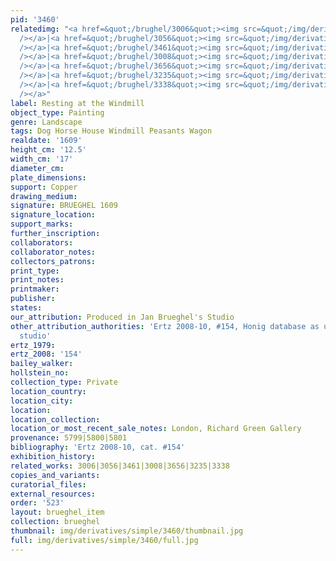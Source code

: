 ```yaml
---
pid: '3460'
relatedimg: "<a href=&quot;/brughel/3006&quot;><img src=&quot;/img/derivatives/simple/3006/thumbnail.jpg&quot;
  /></a>|<a href=&quot;/brughel/3056&quot;><img src=&quot;/img/derivatives/simple/3056/thumbnail.jpg&quot;
  /></a>|<a href=&quot;/brughel/3461&quot;><img src=&quot;/img/derivatives/simple/3461/thumbnail.jpg&quot;
  /></a>|<a href=&quot;/brughel/3008&quot;><img src=&quot;/img/derivatives/simple/3008/thumbnail.jpg&quot;
  /></a>|<a href=&quot;/brughel/3656&quot;><img src=&quot;/img/derivatives/simple/3656/thumbnail.jpg&quot;
  /></a>|<a href=&quot;/brughel/3235&quot;><img src=&quot;/img/derivatives/simple/3235/thumbnail.jpg&quot;
  /></a>|<a href=&quot;/brughel/3338&quot;><img src=&quot;/img/derivatives/simple/3338/thumbnail.jpg&quot;
  /></a>"
label: Resting at the Windmill
object_type: Painting
genre: Landscape
tags: Dog Horse House Windmill Peasants Wagon
realdate: '1609'
height_cm: '12.5'
width_cm: '17'
diameter_cm: 
plate_dimensions: 
support: Copper
drawing_medium: 
signature: BRUEGHEL 1609
signature_location: 
support_marks: 
further_inscription: 
collaborators: 
collaborator_notes: 
collectors_patrons: 
print_type: 
print_notes: 
printmaker: 
publisher: 
states: 
our_attribution: Produced in Jan Brueghel's Studio
other_attribution_authorities: 'Ertz 2008-10, #154, Honig database as uncertain, possibly
  studio'
ertz_1979: 
ertz_2008: '154'
bailey_walker: 
hollstein_no: 
collection_type: Private
location_country: 
location_city: 
location: 
location_collection: 
location_or_most_recent_sale_notes: London, Richard Green Gallery
provenance: 5799|5800|5801
bibliography: 'Ertz 2008-10, cat. #154'
exhibition_history: 
related_works: 3006|3056|3461|3008|3656|3235|3338
copies_and_variants: 
curatorial_files: 
external_resources: 
order: '523'
layout: brueghel_item
collection: brueghel
thumbnail: img/derivatives/simple/3460/thumbnail.jpg
full: img/derivatives/simple/3460/full.jpg
---
```

